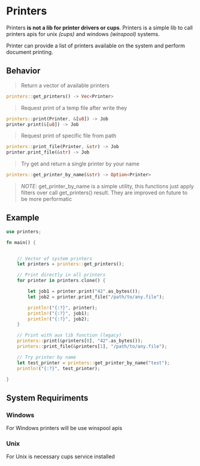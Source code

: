 # Printers

Printers **is not a lib for printer drivers or cups**. Printers is a simple lib to call printers apis for unix *(cups)* and windows *(winspool)* systems.

Printer can provide a list of printers available on the system and perform document printing.

## Behavior

> Return a vector of available printers

```rust
printers::get_printers() -> Vec<Printer>
```

> Request print of a temp file after write they

```rust
printers::print(Printer, &[u8]) -> Job
printer.print(&[u8]) -> Job
```

> Request print of specific file from path

```rust
printers::print_file(Printer, &str) -> Job
printer.print_file(&str) -> Job
```

> Try get and return a single printer by your name

```rust
printers::get_printer_by_name(&str) -> Option<Printer>
```

> *NOTE*: get_printer_by_name is a simple utility, this functions just apply filters over call get_printers() result. They are improved on future to be more performatic 


## Example

```rust
use printers;

fn main() {


    // Vector of system printers
    let printers = printers::get_printers();

    // Print directly in all printers
    for printer in printers.clone() {

        let job1 = printer.print("42".as_bytes());
        let job2 = printer.print_file("/path/to/any.file");

        println!("{:?}", printer);
        println!("{:?}", job1);
        println!("{:?}", job2);
    }

    // Print with aux lib function (legacy)
    printers::print(&printers[0], "42".as_bytes());
    printers::print_file(&printers[1], "/path/to/any.file");

    // Try printer by name
    let test_printer = printers::get_printer_by_name("test");
    println!("{:?}", test_printer);

}
```

## System Requiriments

### Windows
For Windows printers will be use winspool apis

### Unix
For Unix is necessary cups service installed
